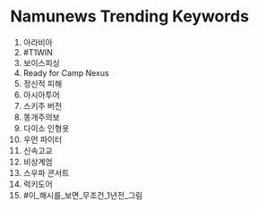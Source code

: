 # Namunews Trending Keywords

1. 아라비아
2. #T1WIN
3. 보이스피싱
4. Ready for Camp Nexus
5. 정신적 피해
6. 아시아투어
7. 스키주 버전
8. 똥개주의보
9. 다이소 인형옷
10. 우먼 파이터
11. 신속고교
12. 비상계엄
13. 스우파 콘서트
14. 럭키도어
15. #이_해시를_보면_무조건_1년전_그림